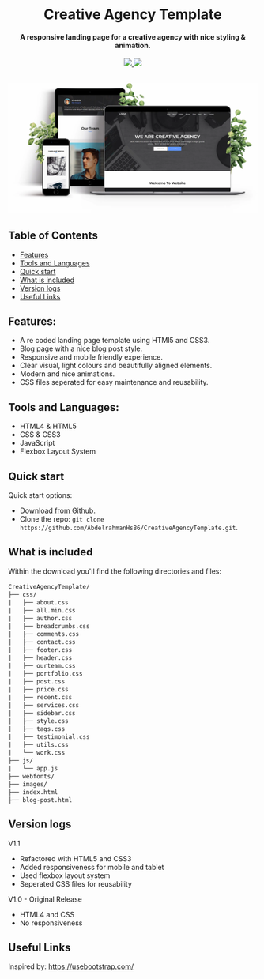 <!-- # [Awesome Landing Page - Free Bootstrap Page](http://demos.creative-tim.com/landing-page) -->

<h1 align="center">
  Creative Agency Template
  <br>
</h1>

<h4 align="center">A responsive landing page for a creative agency with nice styling & animation.</h4>

<div align='center'> 

  
  <a href="https://github.com/AbdelrahmanHs86/CreativeAgencyTemplate/releases/tag/v1.1" > 
  <img src='https://img.shields.io/badge/Version-v1.1-gray?style=for-the-badge'> </a>
  
  <a href='https://abdelrahmanhs86.github.io/CreativeAgencyTemplate/' target="_blank">
<img src='https://img.shields.io/badge/Live Preview-green?style=for-the-badge'> </a>
  
</div>

<br>

<!-- ![alt text](./mobile%20screen%20copy.jpg "Awesome Landing Page") -->
<!-- <p  align="center"><img width="800"  src="https://github.com/AbdelrahmanHs86/Readme-Expreriment/blob/main/iPhone%20copy.jpg" /> </p> -->
<p  align="center"><img width="800"  src="https://github.com/AbdelrahmanHs86/CreativeAgencyTemplate/blob/master/images/showcase.webp" /> </p>
<!-- <p  align="center"><img width="800"  src="https://github.com/AbdelrahmanHs86/Readme-Expreriment/blob/main/Web-Showcase-Project-Presentation.jpg" /> </p> -->

## Table of Contents
- [Features](#features)
- [Tools and Languages](#tools-and-languages)
- [Quick start](#quick-start)
- [What is included](#what-is-included)
- [Version logs](#version-logs)
- [Useful Links](#useful-links)

<!-- - [Server Rendering](#server-rendering)
- [Components](#components)
- [Optimizations](#optimizations)
- [FAQ](#faq)
- [API](#api)
- [Installation](#installation)
- [See Also](#see-also)
- [Support](#support) -->

## Features:
- A re coded landing page template using HTMl5 and CSS3.
- Blog page with a nice blog post style.
- Responsive and mobile friendly experience.
- Clear visual, light colours and beautifully aligned elements.
- Modern and nice animations.
- CSS files seperated for easy maintenance and reusability.

<!-- ## Links:

<a align="center" href='https://projects.colegaw.in/well-app?utm_source=GitHub&utm_medium=readme&utm_campaign=well_app_readme'>
  
<img src='https://img.shields.io/badge/HOMEPAGE-gray?style=for-the-badge'>
  
</a>

+ [Live Preview](https://abdelrahmanhs86.github.io/CreativeAgencyTemplate/) -->

## Tools and Languages:
- HTML4 & HTML5
- CSS & CSS3
- JavaScript
- Flexbox Layout System

## Quick start

Quick start options:

- [Download from Github](https://github.com/AbdelrahmanHs86/CreativeAgencyTemplate.git).
- Clone the repo: `git clone https://github.com/AbdelrahmanHs86/CreativeAgencyTemplate.git`.


## What is included

Within the download you'll find the following directories and files:

```
CreativeAgencyTemplate/
├── css/
|   ├── about.css
|   ├── all.min.css
|   ├── author.css
|   ├── breadcrumbs.css
|   ├── comments.css
|   ├── contact.css
|   ├── footer.css
|   ├── header.css
|   ├── ourteam.css
|   ├── portfolio.css
|   ├── post.css
|   ├── price.css
|   ├── recent.css
|   ├── services.css
|   ├── sidebar.css
|   ├── style.css
|   ├── tags.css
|   ├── testimonial.css
|   ├── utils.css
|   └── work.css
├── js/
|   └── app.js
├── webfonts/
├── images/
├── index.html
├── blog-post.html

```

## Version logs

V1.1
- Refactored with HTML5 and CSS3
- Added responsiveness for mobile and tablet
- Used flexbox layout system
- Seperated CSS files for reusability

V1.0 - Original Release
- HTML4 and CSS
- No responsiveness 

<!-- 
V1.2 20 Jul '15 - Added 2 showcases
- Showcase 1 - Music App Presentation Page, view it here.
- Showcase 2 - Custom Scene Web Presentation Page, view it here.
- bugfixing
- parallax improvements
- gradients changes for a better quality

V1.2.1 25 Feb '16 - Change to confusing PSD text
- text adjustments

V1.2.2 10 Feb '17 [current version]
- switched to MIT license.  -->


<!-- ### License

- Copyright 2017 Creative Tim (http://www.creative-tim.com)
- Licensed under MIT (https://github.com/creativetimofficial/awesome-landing-page/blob/master/LICENSE.md) -->


## Useful Links
Inspired by: https://usebootstrap.com/

<!-- More products from Creative Tim: <http://www.creative-tim.com/products>

Tutorials: <https://www.youtube.com/channel/UCVyTG4sCw-rOvB9oHkzZD1w>

Freebies: <http://www.creative-tim.com/products>

Affiliate Program (earn money): <http://www.creative-tim.com/affiliates/new>

Social Media:

Twitter: <https://twitter.com/CreativeTim>

Facebook: <https://www.facebook.com/CreativeTim>

Dribbble: <https://dribbble.com/creativetim>

Google+: <https://plus.google.com/+CreativetimPage>

Instagram: <https://instagram.com/creativetimofficial> -->
